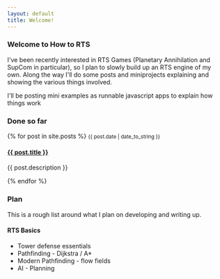 ```yaml
---
layout: default
title: Welcome!
---
```

<h3>Welcome to How to RTS</h3>

<p>I've been recently interested in RTS Games (Planetary Annihilation and SupCom in particular), so I plan to slowly build up an RTS engine of my own. Along the way I'll do some posts and miniprojects explaining and showing the various things involved.</p>

<p>I'll be posting mini examples as runnable javascript apps to explain how things work</p>

<h3>Done so far</h3>

<div class="bloglist">
{% for post in site.posts %}
	<small>{{ post.date | date_to_string }}</small>
	<h4 class="post-title"><a href="{{ post.url | replace_first: '/', '' }}">{{ post.title }}</a></h4>
	<p>{{ post.description }}</p>
{% endfor %}
</div>

<h3>Plan</h3>

<p>This is a rough list around what I plan on developing and writing up.</p>

<h4>RTS Basics</h4>
<ul>
<li>Tower defense essentials</li>
<li>Pathfinding - Dijkstra / A*</li>
<li>Modern Pathfinding - flow fields</li>
<li>AI - Planning</li>
</ul>
